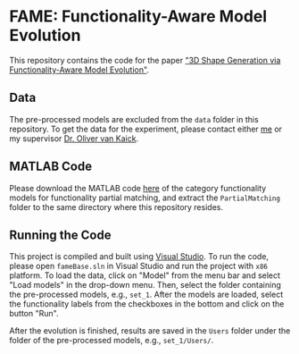# FAME: Functionality-Aware Model Evolution

This repository contains the code for the paper ["3D Shape Generation via Functionality-Aware Model Evolution"](https://arxiv.org/abs/2005.04464).

## Data

The pre-processed models are excluded from the `data` folder in this repository. To get the data for the experiment, please contact either [me](https://isaacguan.github.io/) or my supervisor [Dr. Oliver van Kaick](https://people.scs.carleton.ca/~olivervankaick/).

## MATLAB Code

Please download the MATLAB code [here](https://drive.google.com/open?id=1qRcVR8LFrEEQsM0SxB-iqenDLNVLh_ui) of the category functionality models for functionality partial matching, and extract the `PartialMatching` folder to the same directory where this repository resides.

## Running the Code

This project is compiled and built using [Visual Studio](https://visualstudio.microsoft.com/). To run the code, please open `fameBase.sln` in Visual Studio and run the project with `x86` platform. To load the data, click on "Model" from the menu bar and select "Load models" in the drop-down menu. Then, select the folder containing the pre-processed models, e.g., `set_1`. After the models are loaded, select the functionality labels from the checkboxes in the bottom and click on the button "Run".

After the evolution is finished, results are saved in the `Users` folder under the folder of the pre-processed models, e.g., `set_1/Users/`.
